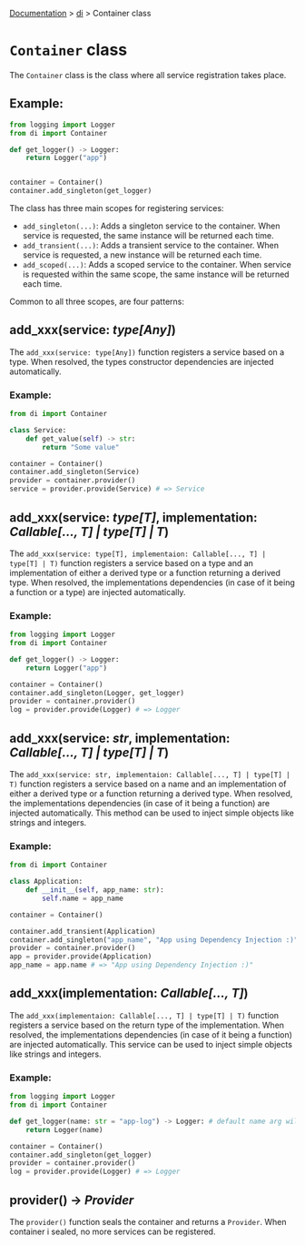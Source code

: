 [Documentation](/docs/documentation.md) > [di](/docs/di/di.md) > Container class

# `Container` class

The `Container` class is the class where all service registration takes place.

## Example:
```python
from logging import Logger
from di import Container

def get_logger() -> Logger:
    return Logger("app")


container = Container()
container.add_singleton(get_logger)
```

The class has three main scopes for registering services:

- `add_singleton(...)`: Adds a singleton service to the container. When service is requested, the same instance will be returned each time.
- `add_transient(...)`: Adds a transient service to the container. When service is requested, a new instance will be returned each time.
- `add_scoped(...)`: Adds a scoped service to the container. When service is requested within the same scope, the same instance will be returned each time.

Common to all three scopes, are four patterns:

## add_xxx(service: _type[Any]_)

The `add_xxx(service: type[Any])` function registers a service based on a type. When resolved, the types constructor dependencies are injected automatically.

### Example:
```python
from di import Container

class Service:
    def get_value(self) -> str:
        return "Some value"

container = Container()
container.add_singleton(Service)
provider = container.provider()
service = provider.provide(Service) # => Service
```

## add_xxx(service: _type[T]_, implementation: _Callable[..., T] | type[T] | T_)

The `add_xxx(service: type[T], implementaion: Callable[..., T] | type[T] | T)` function registers a service based on a type and an implementation of either a derived type or a function returning a derived type. When resolved, the implementations dependencies (in case of it being a function or a type) are injected automatically.

### Example:
```python
from logging import Logger
from di import Container

def get_logger() -> Logger:
    return Logger("app")

container = Container()
container.add_singleton(Logger, get_logger)
provider = container.provider()
log = provider.provide(Logger) # => Logger
```

## add_xxx(service: _str_, implementation: _Callable[..., T] | type[T] | T_)

The `add_xxx(service: str, implementaion: Callable[..., T] | type[T] | T)` function registers a service based on a name and an implementation of either a derived type or a function returning a derived type. When resolved, the implementations dependencies (in case of it being a function) are injected automatically. This method can be used to inject simple objects like strings and integers.

### Example:
```python
from di import Container

class Application:
    def __init__(self, app_name: str):
        self.name = app_name

container = Container()

container.add_transient(Application)
container.add_singleton("app_name", "App using Dependency Injection :)")
provider = container.provider()
app = provider.provide(Application)
app_name = app.name # => "App using Dependency Injection :)"
```

## add_xxx(implementation: _Callable[..., T]_)

The `add_xxx(implementaion: Callable[..., T] | type[T] | T)` function registers a service based on the return type of the implementation. When resolved, the implementations dependencies (in case of it being a function) are injected automatically. This service can be used to inject simple objects like strings and integers.

### Example:
```python
from logging import Logger
from di import Container

def get_logger(name: str = "app-log") -> Logger: # default name arg will be used later on
    return Logger(name)

container = Container()
container.add_singleton(get_logger)
provider = container.provider()
log = provider.provide(Logger) # => Logger
```

## provider() -> _Provider_

The `provider()` function seals the container and returns a `Provider`. When container i sealed, no more services can be registered.